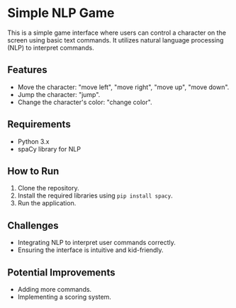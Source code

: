 # Simple NLP Game

This is a simple game interface where users can control a character on the screen using basic text commands. It utilizes natural language processing (NLP) to interpret commands.

## Features
- Move the character: "move left", "move right", "move up", "move down".
- Jump the character: "jump".
- Change the character's color: "change color".

## Requirements
- Python 3.x
- spaCy library for NLP

## How to Run
1. Clone the repository.
2. Install the required libraries using `pip install spacy`.
3. Run the application.

## Challenges
- Integrating NLP to interpret user commands correctly.
- Ensuring the interface is intuitive and kid-friendly.

## Potential Improvements
- Adding more commands.
- Implementing a scoring system.
